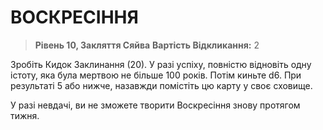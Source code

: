 ﻿# ВОСКРЕСІННЯ

> **Рівень 10, Закляття Сяйва**
> **Вартість Відкликання:** 2

Зробіть Кидок Заклинання (20). У разі успіху, повністю відновіть одну істоту, яка була мертвою не більше 100 років. Потім киньте d6. При результаті 5 або нижче, назавжди помістіть цю карту у своє сховище.

У разі невдачі, ви не зможете творити Воскресіння знову протягом тижня.